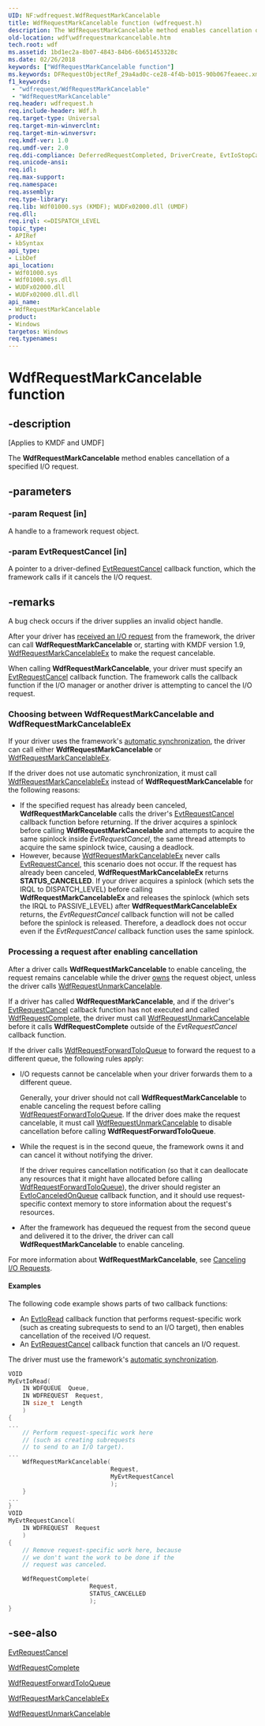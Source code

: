 ```yaml
---
UID: NF:wdfrequest.WdfRequestMarkCancelable
title: WdfRequestMarkCancelable function (wdfrequest.h)
description: The WdfRequestMarkCancelable method enables cancellation of a specified I/O request.
old-location: wdf\wdfrequestmarkcancelable.htm
tech.root: wdf
ms.assetid: 1bd1ec2a-8b07-4843-84b6-6b651453328c
ms.date: 02/26/2018
keywords: ["WdfRequestMarkCancelable function"]
ms.keywords: DFRequestObjectRef_29a4ad0c-ce28-4f4b-b015-90b067feaeec.xml, WdfRequestMarkCancelable, WdfRequestMarkCancelable method, kmdf.wdfrequestmarkcancelable, wdf.wdfrequestmarkcancelable, wdfrequest/WdfRequestMarkCancelable
f1_keywords:
 - "wdfrequest/WdfRequestMarkCancelable"
 - "WdfRequestMarkCancelable"
req.header: wdfrequest.h
req.include-header: Wdf.h
req.target-type: Universal
req.target-min-winverclnt: 
req.target-min-winversvr: 
req.kmdf-ver: 1.0
req.umdf-ver: 2.0
req.ddi-compliance: DeferredRequestCompleted, DriverCreate, EvtIoStopCancel, InvalidReqAccess, InvalidReqAccessLocal, KmdfIrql, KmdfIrql2, MarkCancOnCancReqLocal, ReqIsCancOnCancReq, ReqMarkCancelableSend, ReqNotCanceledLocal, RequestCompleted, RequestCompletedLocal
req.unicode-ansi: 
req.idl: 
req.max-support: 
req.namespace: 
req.assembly: 
req.type-library: 
req.lib: Wdf01000.sys (KMDF); WUDFx02000.dll (UMDF)
req.dll: 
req.irql: <=DISPATCH_LEVEL
topic_type:
- APIRef
- kbSyntax
api_type:
- LibDef
api_location:
- Wdf01000.sys
- Wdf01000.sys.dll
- WUDFx02000.dll
- WUDFx02000.dll.dll
api_name:
- WdfRequestMarkCancelable
product:
- Windows
targetos: Windows
req.typenames: 
---
```


# WdfRequestMarkCancelable function


## -description


<p class="CCE_Message">[Applies to KMDF and UMDF]</p>

The <b>WdfRequestMarkCancelable</b> method enables cancellation of a specified I/O request.


## -parameters




### -param Request [in]

A handle to a framework request object.


### -param EvtRequestCancel [in]

A pointer to a driver-defined <a href="https://docs.microsoft.com/windows-hardware/drivers/ddi/wdfrequest/nc-wdfrequest-evt_wdf_request_cancel">EvtRequestCancel</a> callback function, which the framework calls if it cancels the I/O request.


## -remarks

A bug check occurs if the driver supplies an invalid object handle.




After your driver has <a href="https://docs.microsoft.com/windows-hardware/drivers/wdf/receiving-i-o-requests">received an I/O request</a> from the framework, the driver can call <b>WdfRequestMarkCancelable</b> or, starting with  KMDF version 1.9, <a href="https://docs.microsoft.com/windows-hardware/drivers/ddi/wdfrequest/nf-wdfrequest-wdfrequestmarkcancelableex">WdfRequestMarkCancelableEx</a> to make the request cancelable.

When calling <b>WdfRequestMarkCancelable</b>, your driver must specify an <a href="https://docs.microsoft.com/windows-hardware/drivers/ddi/wdfrequest/nc-wdfrequest-evt_wdf_request_cancel">EvtRequestCancel</a> callback function. The framework calls the callback function if the I/O manager or another driver is attempting to cancel the I/O request.

<h3><a id="choosing"></a><a id="CHOOSING"></a>Choosing between WdfRequestMarkCancelable and WdfRequestMarkCancelableEx</h3>
If your driver uses the framework's <a href="https://docs.microsoft.com/windows-hardware/drivers/wdf/using-automatic-synchronization">automatic synchronization</a>, the driver can call either <b>WdfRequestMarkCancelable</b> or <a href="https://docs.microsoft.com/windows-hardware/drivers/ddi/wdfrequest/nf-wdfrequest-wdfrequestmarkcancelableex">WdfRequestMarkCancelableEx</a>.

If the driver does not use automatic synchronization, it must call <a href="https://docs.microsoft.com/windows-hardware/drivers/ddi/wdfrequest/nf-wdfrequest-wdfrequestmarkcancelableex">WdfRequestMarkCancelableEx</a> instead of <b>WdfRequestMarkCancelable</b> for the following reasons:

<ul>
<li>
If the specified request has already been canceled, <b>WdfRequestMarkCancelable</b> calls the driver's <a href="https://docs.microsoft.com/windows-hardware/drivers/ddi/wdfrequest/nc-wdfrequest-evt_wdf_request_cancel">EvtRequestCancel</a> callback function before returning. If the driver acquires a spinlock before calling <b>WdfRequestMarkCancelable</b> and attempts to acquire the same spinlock inside  <i>EvtRequestCancel</i>, the same thread attempts to acquire the same spinlock twice, causing a deadlock.

</li>
<li>
However, because <a href="https://docs.microsoft.com/windows-hardware/drivers/ddi/wdfrequest/nf-wdfrequest-wdfrequestmarkcancelableex">WdfRequestMarkCancelableEx</a> never calls <a href="https://docs.microsoft.com/windows-hardware/drivers/ddi/wdfrequest/nc-wdfrequest-evt_wdf_request_cancel">EvtRequestCancel</a>, this scenario does not occur. If the request has already been canceled, <b>WdfRequestMarkCancelableEx</b> returns <b>STATUS_CANCELLED</b>. If your driver acquires a spinlock (which sets the IRQL to DISPATCH_LEVEL) before calling <b>WdfRequestMarkCancelableEx</b> and releases the spinlock (which sets the IRQL to PASSIVE_LEVEL) after <b>WdfRequestMarkCancelableEx</b> returns, the <i>EvtRequestCancel</i> callback function will not be called before the spinlock is released. Therefore, a deadlock does not occur even if the <i>EvtRequestCancel</i> callback function uses the same spinlock.

</li>
</ul>
<h3><a id="Processing_a_request_after_enabling_cancellation"></a><a id="processing_a_request_after_enabling_cancellation"></a><a id="PROCESSING_A_REQUEST_AFTER_ENABLING_CANCELLATION"></a>Processing a request after enabling cancellation</h3>
After a driver calls <b>WdfRequestMarkCancelable</b> to enable canceling, the request remains cancelable while the driver <a href="https://docs.microsoft.com/windows-hardware/drivers/wdf/request-ownership">owns</a> the request object, unless the driver calls <a href="https://docs.microsoft.com/windows-hardware/drivers/ddi/wdfrequest/nf-wdfrequest-wdfrequestunmarkcancelable">WdfRequestUnmarkCancelable</a>. 

If a driver has called <b>WdfRequestMarkCancelable</b>, and if the driver's <a href="https://docs.microsoft.com/windows-hardware/drivers/ddi/wdfrequest/nc-wdfrequest-evt_wdf_request_cancel">EvtRequestCancel</a> callback function has not executed and called <a href="https://docs.microsoft.com/windows-hardware/drivers/ddi/wdfrequest/nf-wdfrequest-wdfrequestcomplete">WdfRequestComplete</a>, the driver must call <a href="https://docs.microsoft.com/windows-hardware/drivers/ddi/wdfrequest/nf-wdfrequest-wdfrequestunmarkcancelable">WdfRequestUnmarkCancelable</a> before it calls <b>WdfRequestComplete</b> outside of the <i>EvtRequestCancel</i> callback function.

If the driver calls <a href="https://docs.microsoft.com/windows-hardware/drivers/ddi/wdfrequest/nf-wdfrequest-wdfrequestforwardtoioqueue">WdfRequestForwardToIoQueue</a> to forward the request to a different queue, the following rules apply:

<ul>
<li>
I/O requests cannot be cancelable when your driver forwards them to a different queue. 

Generally, your driver should not call <b>WdfRequestMarkCancelable</b> to enable canceling the request before calling <a href="https://docs.microsoft.com/windows-hardware/drivers/ddi/wdfrequest/nf-wdfrequest-wdfrequestforwardtoioqueue">WdfRequestForwardToIoQueue</a>. If the driver does make the request cancelable, it must call <a href="https://docs.microsoft.com/windows-hardware/drivers/ddi/wdfrequest/nf-wdfrequest-wdfrequestunmarkcancelable">WdfRequestUnmarkCancelable</a> to disable cancellation before calling <b>WdfRequestForwardToIoQueue</b>.

</li>
<li>
While the request is in the second queue, the framework owns it and can cancel it without notifying the driver.

If the driver requires cancellation notification (so that it can deallocate any resources that it might have allocated before calling <a href="https://docs.microsoft.com/windows-hardware/drivers/ddi/wdfrequest/nf-wdfrequest-wdfrequestforwardtoioqueue">WdfRequestForwardToIoQueue</a>), the driver should register an <a href="https://docs.microsoft.com/windows-hardware/drivers/ddi/wdfio/nc-wdfio-evt_wdf_io_queue_io_canceled_on_queue">EvtIoCanceledOnQueue</a> callback function, and it should use request-specific context memory to store information about the request's resources.

</li>
<li>
After the framework has dequeued the request from the second queue and delivered it to the driver, the driver can call <b>WdfRequestMarkCancelable</b> to enable canceling.

</li>
</ul>
For more information about <b>WdfRequestMarkCancelable</b>, see <a href="https://docs.microsoft.com/windows-hardware/drivers/wdf/canceling-i-o-requests">Canceling I/O Requests</a>.


#### Examples

The following code example shows parts of two callback functions: 

<ul>
<li>
An <a href="https://docs.microsoft.com/windows-hardware/drivers/ddi/wdfio/nc-wdfio-evt_wdf_io_queue_io_read">EvtIoRead</a> callback function that performs request-specific work (such as creating subrequests to send to an I/O target), then enables cancellation of the received I/O request.

</li>
<li>
An <a href="https://docs.microsoft.com/windows-hardware/drivers/ddi/wdfrequest/nc-wdfrequest-evt_wdf_request_cancel">EvtRequestCancel</a> callback function that cancels an I/O request.

</li>
</ul>
The driver must use the framework's <a href="https://docs.microsoft.com/windows-hardware/drivers/wdf/using-automatic-synchronization">automatic synchronization</a>.

```cpp
VOID
MyEvtIoRead(
    IN WDFQUEUE  Queue,
    IN WDFREQUEST  Request,
    IN size_t  Length
    )
{
...
    // Perform request-specific work here
    // (such as creating subrequests 
    // to send to an I/O target). 
...
    WdfRequestMarkCancelable(
                             Request,
                             MyEvtRequestCancel
                             );
    }
...
}
VOID
MyEvtRequestCancel(
    IN WDFREQUEST  Request
    )
{
    // Remove request-specific work here, because
    // we don't want the work to be done if the
    // request was canceled.

    WdfRequestComplete(
                       Request,
                       STATUS_CANCELLED
                       );
}
```



## -see-also




<a href="https://docs.microsoft.com/windows-hardware/drivers/ddi/wdfrequest/nc-wdfrequest-evt_wdf_request_cancel">EvtRequestCancel</a>



<a href="https://docs.microsoft.com/windows-hardware/drivers/ddi/wdfrequest/nf-wdfrequest-wdfrequestcomplete">WdfRequestComplete</a>



<a href="https://docs.microsoft.com/windows-hardware/drivers/ddi/wdfrequest/nf-wdfrequest-wdfrequestforwardtoioqueue">WdfRequestForwardToIoQueue</a>



<a href="https://docs.microsoft.com/windows-hardware/drivers/ddi/wdfrequest/nf-wdfrequest-wdfrequestmarkcancelableex">WdfRequestMarkCancelableEx</a>



<a href="https://docs.microsoft.com/windows-hardware/drivers/ddi/wdfrequest/nf-wdfrequest-wdfrequestunmarkcancelable">WdfRequestUnmarkCancelable</a>
 

 

